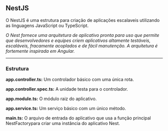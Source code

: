 ## NestJS

O NestJS é uma estrutura para criação de aplicações escalaveis utilizando as linguagens JavaScript ou TypeScript.

*O Nest fornece uma arquitetura de aplicativo pronta para uso que permite que desenvolvedores e equipes criem aplicativos altamente testáveis, escaláveis, fracamente acoplados e de fácil manutenção. A arquitetura é fortemente inspirada em Angular.*

-----

### Estrutura

**app.controller.ts:** Um controlador básico com uma única rota.

**app.controller.spec.ts:** A unidade testa para o controlador.

**app.module.ts:** O módulo raiz do aplicativo.

**app.service.ts:** Um serviço básico com um único método.

**main.ts:** O arquivo de entrada do aplicativo que usa a função principal NestFactorypara criar uma instância do aplicativo Nest.
